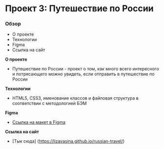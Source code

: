 # Проект 3: Путешествие по России

### Обзор
* О проекте
* Технологии
* Figma
* Ссылка на сайт

**О проекте**
* Путешествие по России - проект о том, как много всего интересного и потрясающего можно увидеть, если отправить в путешествие по России

**Технологии**
* HTML5, CSS3, именование классов и файловая структура в соответствии с методологией БЭМ

**Figma**

* [Ссылка на макет в Figma](https://www.figma.com/file/OyRWEjU6wBwRe1hapzQoLx/Sprint-3%3A-Russia-%2F-desktop-%2B-mobile?node-id=28503%3A0)

**Ссылка на сайт**
* [Тык сюда] (https://lizavasina.github.io/russian-travel/)
